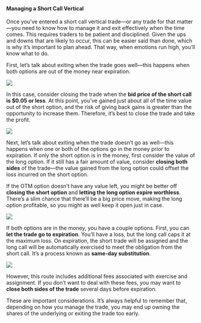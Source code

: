 #### Managing a Short Call Vertical

Once you’ve entered a short call vertical trade—or any trade for that matter—you need to know how to manage it and exit effectively when the time comes. This requires traders to be patient and disciplined. Given the ups and downs that are likely to occur, this can be easier said than done, which is why it’s important to plan ahead. That way, when emotions run high, you’ll know what to do.

First, let’s talk about exiting when the trade goes well—this happens when both options are out of the money near expiration.

![](https://education.ameritrade.com/content/cms/images/BDTO_Lesson_5.90.01.jpg)

In this case, consider closing the trade when the  **bid price of the short call is $0.05 or less**. At this point, you’ve gained just about all of the time value out of the short option, and the risk of giving back gains is greater than the opportunity to increase them. Therefore, it’s best to close the trade and take the profit.

![](https://education.ameritrade.com/content/cms/images/BDTO_Lesson_5.90.02.jpg)

Next, let’s talk about exiting when the trade doesn’t go as well—this happens when one or both of the options go in the money prior to expiration. If only the short option is in the money, first consider the value of the long option. If it still has a fair amount of value, consider  **closing both sides** of the trade—the value gained from the long option could offset the loss incurred on the short option.

If the OTM option doesn’t have any value left, you might be better off  **closing the short option**  and  **letting the long option expire worthless**. There’s a slim chance that there’ll be a big price move, making the long option profitable, so you might as well keep it open just in case.

![](https://education.ameritrade.com/content/cms/images/BDTO_Lesson_5.90.03.jpg)

If both options are in the money, you have a couple options. First, you can  **let the trade go to expiration**. You’ll have a loss, but the long call caps it at the maximum loss. On expiration, the short trade will be assigned and the long call will be automatically exercised to meet the obligation from the short call. It’s a process known as  **same-day substitution**.

![](https://education.ameritrade.com/content/cms/images/BDTO_Lesson_5.90.04.jpg)

However, this route includes additional fees associated with exercise and assignment. If you don’t want to deal with these fees, you may want to  **close both sides of the trade**  several days before expiration.

These are important considerations. It’s always helpful to remember that, depending on how you manage the trade, you may end up owning the shares of the underlying or exiting the trade too early.


<!--stackedit_data:
eyJoaXN0b3J5IjpbMTc3MTM3MjI2NF19
-->